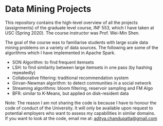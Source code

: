 # Data Mining Projects
This repository contains the high-level overview of all the projects (assignments) of the graduate level course, INF 553, which I have taken at USC (Spring 2020). The course instructor was Prof. Wei-Min Shen.

The goal of the course was to familiarise students with large scale data mining problems on a variety of data sources. The following are some of the algorithms which I have implemented in Apache Spark.

<ul>
  <li>SON Algorithm: to find frequent itemsets</li>
  <li>LSH: to find similarity between large itemsets in one pass (by hashing repeatedly)</li>
  <li>Collaborative filtering: traditional recommendation system</li>
  <li>Girvan-Newman algorithm: to detect communities in a social network</li>
  <li>Streaming algorithms: bloom filtering, reservoir sampling and FM Algo</li>
  <li>BFR: similar to K-Means, but applied on disk-resident data</li>
</ul>

Note: The reason I am not sharing the code is because I have to honour the code of conduct of the University. It will only be available upon request to potential employers who want to assess my capabilities in similar domains. If you want to look at the code, email me at: aditya.chandupatla@gmail.com
